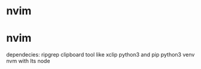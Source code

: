 # nvim

# nvim

dependecies:
ripgrep
clipboard tool like xclip
python3 and pip
python3 venv
nvm with lts node
